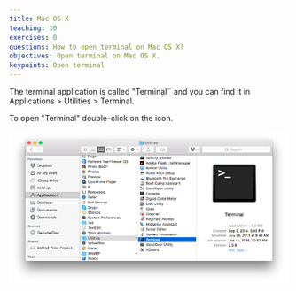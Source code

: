 ```yaml
---
title: Mac OS X
teaching: 10
exercises: 0
questions: How to open terminal on Mac OS X?
objectives: Open terminal on Mac OS X.
keypoints: Open terminal
---
```


The terminal application is called "Terminal¨ and you can find it in
Applications > Utilities > Terminal.

To open "Terminal" double-click on the icon.

![Open a terminal in Mac OSX](figs/macosx.png)

